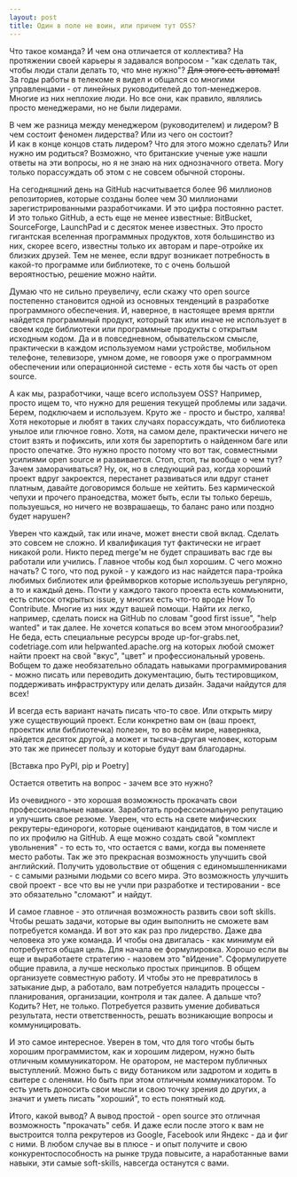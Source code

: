 ```yaml
---
layout: post
title: Один в поле не воин, или причем тут OSS?
---
```


Что такое команда? И чем она отличается от коллектива? На протяжении своей карьеры я задавался вопросом - "как сделать
так, чтобы люди стали делать то, что мне нужно"? <strike>Для этого есть автомат!</strike> За годы работы в телекоме я 
видел и общался со многими управленцами - от линейных руководителей до топ-менеджеров. Многие из них неплохие люди. 
Но все они, как правило, являлись просто менеджерами, но не были лидерами. 

В чем же разница между менеджером (руководителем) и лидером? В чем состоит феномен лидерства? Или из чего он состоит?  
И как в конце концов стать лидером? Что для этого можно сделать? Или нужно им родиться? Возможно, что британские ученые 
уже нашли ответы на эти вопросы, но я не знаю на них однозначного ответа. Могу только порассуждать об этом с не совсем 
обычной стороны.

На сегодняшний день на GitHub насчитывается более 96 миллионов репозиториев, которые созданы более чем 30 миллионами 
зарегистрированными разработчиками. И это цифра постоянно растет. И это только GitHub, а есть еще не менее известные: 
BitBucket, SourceForge, LaunchPad и с десяток менее известных. Это просто гигантская вселенная программных продуктов, 
хотя большинство из них, скорее всего, известны только их авторам и паре-отройке их близких друзей. Тем не менее, если 
вдруг возникает потребность в какой-то программе или библиотеке, то с очень большой вероятностью, решение можно найти. 

Думаю что не сильно преувеличу, если скажу что open source постепенно становится одной из основных тенденций в
разработке программного обеспечения. И, наверное, в настоящее время врятли найдется программный продукт, который так или
иначе не использует в своем коде библиотеки или программные продукты с открытым исходным кодом. Да и в повседневном, 
обывательском смысле, практически в каждом используемом нами устройстве, мобильном телефоне, телевизоре, умном доме, не
говооря уже о программном обеспечении или операционной системе - есть хотя бы часть от open source.

А как мы, разработчики, чаще всего используем OSS? Например, просто ищем то, что нужно для решения текущей 
проблемы или задачи. Берем, подключаем и используем. Круто же - просто и быстро, халява! Хотя некоторые и любят в таких 
случаях порассуждать, что библиотека унылое или глючное говно. Хотя, на самом деле, практически ничего не стоит взять и 
пофиксить, или хотя бы зарепортить о найденном баге или просто опечатке. Это нужно просто потому что вот так, совместными 
усилиями open source и развивается. Стоп, стоп, ты вообще о чем тут? Зачем заморачиваться? Ну, ок, но в следующий раз, 
когда хороший проект вдруг закроектся, перестанет развиваться или вдруг станет платным, давайте договоримся больше не 
хейтить. Без кармической чепухи и прочего праноедства, может быть, если ты только берешь, пользуешься, но ничего не 
возврашаещь, то баланс рано или поздно будет нарушен?

Уверен что каждый, так или иначе, может внести свой вклад. Сделать это совсем не сложно. И квалификация тут фактически 
не играет никакой роли. Никто перед merge'м не будет спрашивать вас где вы работали или учились. Главное чтобы код был 
хорошим. С чего можно начать? С того, что под рукой - у каждого из нас найдется пара-тройка любимых библиотек или 
фреймворков которые используешь регулярно, а то и каждый день. Почти у каждого такого проекта есть коммьюнити, есть список
открытых issue, у многих есть что-то вроде How To Contribute. Многие из них ждут вашей помощи. Найти их легко, например,
сделать поиск на GitHub по словам "good first issue", "help wanted" и так далее. Не хочется копаться во всем этом 
многообразии? Не беда, есть специальные ресурсы вроде up-for-grabs.net, codetriage.com или helpwanted.apache.org на 
которых любой сможет найти проект на свой "вкус", "цвет" и профессиональный уровень. Вобщем то даже необязательно обладать
навыками программирования - можно писать или переводить документацию, быть тестировщиком, поддерживать инфраструктуру или 
делать дизайн. Задачи найдутся для всех! 

И всегда есть вариант начать писать что-то свое. Или открыть миру уже существующий проект. Если конкретно вам он (ваш 
проект, проектик или библиотечка) полезен, то во всём мире, наверняка, найдется десяток другой, а может и тысяча-другая
человек, которым это так же принесет пользу и которые будут вам благодарны. 

[Вставка про PyPI, pip и Poetry]

Остается ответить на вопрос - зачем все это нужно? 

Из очевидного - это хорошая возможность прокачать свои профессиональные навыки. Заработать профессиональную репутацию и 
улучшить свое резюме. Уверен, что есть на свете мифических рекрутеры-единороги, которые оценивают кандидатов, в том 
числе и по их профилю на GitHub. А еще можно создать свой "комплект увольнения" - то есть то, что остается с вами, 
когда вы поменяете место работы. Так же это прекрасная возможность улучшить свой английский. Получить удовольствие от 
общения с единомышленниками - с самыми разными людьми со всего мира. Это возможность улучшить свой проект - все что вы 
не учли при разработке и тестировании - все это обязательно "сломают" и найдут. 

И самое главное - это отличная возможность развить свои soft skills. Чтобы решать задачи, которые вы один выполнить не 
сможете вам потребуется команда. И вот это как раз про лидерство. Даже два человека это уже команда. И чтобы она 
двигалась - как минимум ей потребуется общая цель. Для начала ее формулировка. Хорошо если вы еще и выработаете 
стратегию - назовем это "вИдение". Сформулируете общие правила, а лучше несколько простых принципов. В общем организуете 
совместную работу. И чтобы это не превратилось в затыкание дыр, а работало, вам потребуется наладить процессы - планирования, 
организации, контроля и так далее. А дальше что? Кодить? Нет, не только. Потребуется развить умение добиваться 
результата, нести ответственность, решать возникающие вопросы и коммуницировать.

И это самое интересное. Уверен в том, что для того чтобы быть хорошим программистом, как и хорошим лидером, нужно быть
отличным коммуникатором. Не оратором, не мастером публичных выступлений. Можно быть с виду ботаником или задротом и 
ходить в свитере с оленями. Но быть при этом отличным коммуникатором. То есть уметь доносить свои мысли и свою точку 
зрения до других, а значит и уметь писать "хороший", то есть понятный код.

Итого, какой вывод? А вывод простой - open source это отличная возможность "прокачать" себя. И даже если после этого к 
вам не выстроится толпа рекрутеров из Google, Facebook или Яндекс - да и фиг с ними. В любом случае вы в плюсе - и опыт 
получите и свою конкурентоспособность на рынке труда повысите, а наработанные вами навыки, эти самые soft-skills, навсегда 
останутся с вами.
